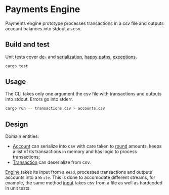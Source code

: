 # Payments Engine

Payments engine prototype processes transactions in a csv file and outputs account balances into stdout as csv.

## Build and test

Unit tests cover [de-](./src/transaction.rs#L68) and [serialization](./src/account.rs#L212), 
[happy paths](./src/engine.rs#L92), [exceptions](./src/engine.rs#L208).

```bash
cargo test
```

## Usage

The CLI takes only one argument the csv file with transactions and outputs into stdout. 
Errors go into stderr.

```bash
cargo run -- transactions.csv > accounts.csv
```

## Design

Domain entities: 
- [Account](./src/account.rs) can serialize into csv with care taken to [round](./src/account.rs#L7) amounts, 
keeps a list of its transactions in memory and has logic to process transactions; 
- [Transaction](./src/transaction.rs) can deserialize from csv.

[Engine](./src/engine.rs) takes its input from a `Read`, processes transactions and outputs accounts into a `Write`.
This is done to accomodate different streams, for example, the same method [input](./src/engine.rs#L36) 
takes csv from a file as well as hardcoded in unit tests.
